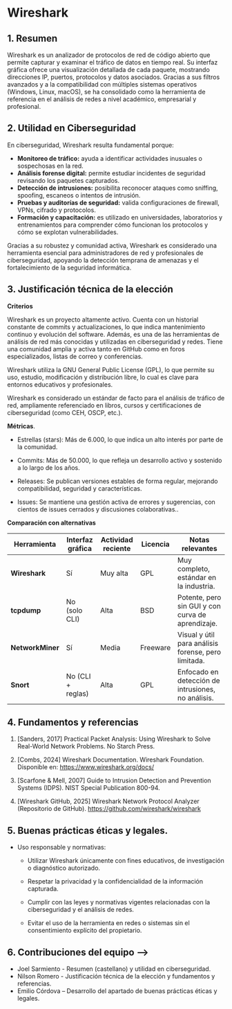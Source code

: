 # Wireshark

## 1. Resumen
Wireshark es un analizador de protocolos de red de código abierto que permite capturar y examinar el tráfico de datos en tiempo real. Su interfaz gráfica ofrece una visualización detallada de cada paquete, mostrando direcciones IP, puertos, protocolos y datos asociados. Gracias a sus filtros avanzados y a la compatibilidad con múltiples sistemas operativos (Windows, Linux, macOS), se ha consolidado como la herramienta de referencia en el análisis de redes a nivel académico, empresarial y profesional.

## 2. Utilidad en Ciberseguridad
En ciberseguridad, Wireshark resulta fundamental porque:
- **Monitoreo de tráfico:** ayuda a identificar actividades inusuales o sospechosas en la red.  
- **Análisis forense digital:** permite estudiar incidentes de seguridad revisando los paquetes capturados.  
- **Detección de intrusiones:** posibilita reconocer ataques como sniffing, spoofing, escaneos o intentos de intrusión.  
- **Pruebas y auditorías de seguridad:** valida configuraciones de firewall, VPNs, cifrado y protocolos.  
- **Formación y capacitación:** es utilizado en universidades, laboratorios y entrenamientos para comprender cómo funcionan los protocolos y cómo se explotan vulnerabilidades.  

Gracias a su robustez y comunidad activa, Wireshark es considerado una herramienta esencial para administradores de red y profesionales de ciberseguridad, apoyando la detección temprana de amenazas y el fortalecimiento de la seguridad informática.


## 3. Justificación técnica de la elección 

**Criterios** 

Wireshark es un proyecto altamente activo. Cuenta con un historial constante de commits y actualizaciones, lo que indica mantenimiento continuo y evolución del software. Además, es una de las herramientas de análisis de red más conocidas y utilizadas en ciberseguridad y redes. Tiene una comunidad amplia y activa tanto en GitHub como en foros especializados, listas de correo y conferencias.

Wireshark utiliza la GNU General Public License (GPL), lo que permite su uso, estudio, modificación y distribución libre, lo cual es clave para entornos educativos y profesionales.

Wireshark es considerado un estándar de facto para el análisis de tráfico de red, ampliamente referenciado en libros, cursos y certificaciones de ciberseguridad (como CEH, OSCP, etc.).

**Métricas**.

- Estrellas (stars): Más de 6.000, lo que indica un alto interés por parte de la comunidad.

- Commits: Más de 50.000, lo que refleja un desarrollo activo y sostenido a lo largo de los años.

- Releases: Se publican versiones estables de forma regular, mejorando compatibilidad, seguridad y características.

- Issues: Se mantiene una gestión activa de errores y sugerencias, con cientos de issues cerrados y discusiones colaborativas..

**Comparación con alternativas** 

| Herramienta       | Interfaz gráfica | Actividad reciente | Licencia | Notas relevantes                                      |
|-------------------|------------------|---------------------|----------|-------------------------------------------------------|
| **Wireshark**     | Sí               | Muy alta            | GPL      | Muy completo, estándar en la industria.               |
| **tcpdump**       | No (solo CLI)    | Alta                | BSD      | Potente, pero sin GUI y con curva de aprendizaje.     |
| **NetworkMiner**  | Sí               | Media               | Freeware | Visual y útil para análisis forense, pero limitada.   |
| **Snort**         | No (CLI + reglas)| Alta                | GPL      | Enfocado en detección de intrusiones, no análisis.    |


## 4. Fundamentos y referencias


1. [Sanders, 2017] Practical Packet Analysis: Using Wireshark to Solve Real-World Network Problems. No Starch Press.

2. [Combs, 2024] Wireshark Documentation. Wireshark Foundation. Disponible en: https://www.wireshark.org/docs/

3. [Scarfone & Mell, 2007] Guide to Intrusion Detection and Prevention Systems (IDPS). NIST Special Publication 800-94.

4. [Wireshark GitHub, 2025] Wireshark Network Protocol Analyzer (Repositorio de GitHub). https://github.com/wireshark/wireshark


## 5. Buenas prácticas éticas y legales.

- Uso responsable y normativas:

  - Utilizar Wireshark únicamente con fines educativos, de investigación o diagnóstico autorizado.  
  
  - Respetar la privacidad y la confidencialidad de la información capturada.  
  
  - Cumplir con las leyes y normativas vigentes relacionadas con la ciberseguridad y el análisis de redes.  
  
  - Evitar el uso de la herramienta en redes o sistemas sin el consentimiento explícito del propietario.  



## 6. Contribuciones del equipo --> 
- Joel Sarmiento - Resumen (castellano) y utilidad en ciberseguridad.
- Nilson Romero - Justificación técnica de la elección y fundamentos y referencias.
- Emilio Córdova – Desarrollo del apartado de buenas prácticas éticas y legales.

